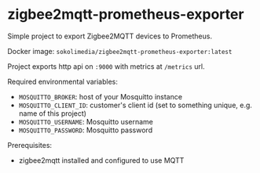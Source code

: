# zigbee2mqtt-prometheus-exporter

Simple project to export Zigbee2MQTT devices to Prometheus.

Docker image: `sokolimedia/zigbee2mqtt-prometheus-exporter:latest`

Project exports http api on `:9000` with metrics at `/metrics` url.

Required environmental variables:
* `MOSQUITTO_BROKER`: host of your Mosquitto instance
* `MOSQUITTO_CLIENT_ID`: customer's client id (set to something unique, e.g. name of this project)
* `MOSQUITTO_USERNAME`: Mosquitto username
* `MOSQUITTO_PASSWORD`: Mosquitto password

Prerequisites:
* zigbee2mqtt installed and configured to use MQTT
